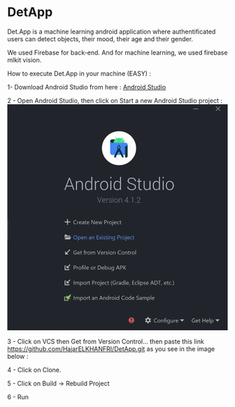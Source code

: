 # DetApp


Det.App is a machine learning android application where authentificated users can detect objects, their mood, their age and their gender.

We used Firebase for back-end. And for machine learning, we used firebase mlkit vision.

How to execute Det.App in your machine (EASY) : 
 
1- Download Android Studio from here : [Android Studio](https://developer.android.com/studio)

2 - Open Android Studio, then click on Start a new Android Studio project :
![tuto](https://github.com/HajarELKHANFRI/DetApp/raw/master/pics/tuto1.png)

3 - Click on VCS then Get from Version Control... then paste this link https://github.com/HajarELKHANFRI/DetApp.git as you see in the image below :

4 - Click on Clone.

5 - Click on Build -> Rebuild Project 

6 - Run
